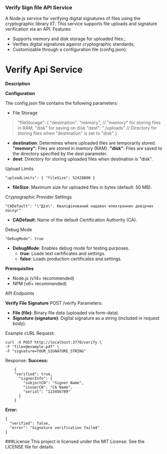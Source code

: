 ### Verify Sign file API Service
A Node.js service for verifying digital signatures of files using the cryptographic library IIT. This service supports file uploads and signature verification via an API.
Features

- Supports memory and disk storage for uploaded files.;
- Verifies digital signatures against cryptographic standards;
- Customizable through a configuration file (config.json);

# Verify Api Service

**Description**

**Configuration**

The config.json file contains the following parameters:

- File Storage
>"fileStorage": {
  "destination": "memory", // "memory" for storing files in RAM, "disk" for saving on disk
  "dest": "./uploads"      // Directory for storing files when "destination" is set to "disk"
}

* **destination**: Determines where uploaded files are temporarily stored. 
	**"memory"**: Files are stored in memory (RAM).
	**"disk"**: Files are saved to the directory specified by the dest parameter.
* **dest**: Directory for storing uploaded files when destination is "disk".                    

Upload Limits

`"uploadLimits": {
  "fileSize": 52428800
}`

* **fileSize**: Maximum size for uploaded files in bytes (default: 50 MB).

Cryptographic Provider Settings

`"CADefault": "\"Дія\". Кваліфікований надавач електронних довірчих послуг"`

* **CADefault**: Name of the default Certification Authority (CA).

Debug Mode

`"DebugMode": true`

* **DebugMode**: Enables debug mode for testing purposes. 
    - **true**: Loads test certificates and settings.
    - **false**: Loads production certificates and settings.

**Prerequisites**

* Node.js (v14+ recommended)
* NPM (v6+ recommended)

API Endpoints

**Verify File Signature**
POST /verify
Parameters:
- **File (file)**: Binary file data (uploaded via form-data).
- **Signature (signature)**: Digital signature as a string (included in request body).

Example cURL Request:
```
curl -X POST http://localhost:3770/verify \
-F "file=@example.pdf" \
-F "signature=YOUR_SIGNATURE_STRING"
```

Response:
**Success:**
```
	{
	"verified": true,
	  "signerInfo": {
	    "subjectCN": "Signer Name",
	    "issuerCN": "CA Name",
	    "serial": "123456789"
	  }
	}
```

**Error:**
```
{
  "verified": false,
  "error": "Signature verification failed"
}
```

###License
This project is licensed under the MIT License. See the LICENSE file for details.
